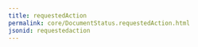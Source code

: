 ```yaml
---
title: requestedAction
permalink: core/DocumentStatus.requestedAction.html
jsonid: requestedaction
---
```

